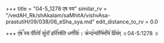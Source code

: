 +++
title = "04-5_1278 एष स्य"
similar_rv = "/vedAH_Rk/shAkalam/saMhitA/vishvAsa-prastutiH/09/038/06_eSha_sya.md"
edit_distance_to_rv = 0.0

+++
ए꣣ष꣢꣫ स्य पी꣣त꣡ये꣢ सु꣣तो꣡ हरि꣢꣯रर्षति धर्ण꣣सिः꣢। क्र꣢न्द꣣न्यो꣡नि꣢म꣣भि꣢ प्रि꣣य꣢म् ॥ 04-5:1278 ॥

<div class="js_include " url="/vedAH_Rk/shAkalam/saMhitA/vishvAsa-prastutiH/09/038/06_eSha_sya.md"  newLevelForH1="2" title="विश्वास-शाकल-प्रस्तुतिः"  > </div>